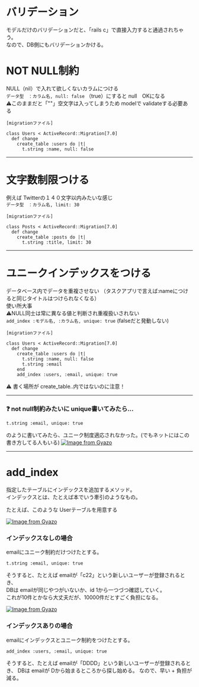 # バリデーション
モデルだけのバリデーションだと、「rails c」で直接入力すると通過されちゃう。    
なので、DB側にもバリデーションかける。    

# NOT NULL制約
NULL（nil）で入れて欲しくないカラムにつける   
`データ型　：カラム名, null: false` （true）にすると null　OKになる        
⚠️このままだと「""」空文字は入ってしまうため modelで validateする必要ある
~~~
[migrationファイル]

class Users < ActiveRecord::Migration[7.0]
  def change
    create_table :users do |t|
      t.string :name, null: false
~~~
***

# 文字数制限つける
例えば Twitterの１４０文字以内みたいな感じ    
`データ型　：カラム名, limit: 30`
~~~
[migrationファイル]

class Posts < ActiveRecord::Migration[7.0]
  def change
    create_table :posts do |t|
      t.string :title, limit: 30
~~~
***

# ユニークインデックスをつける
データベース内でデータを重複させない （タスクアプリで言えば:nameにつけると同じタイトルはつけられなくなる）    
使い所大事   
⚠️NULL同士は常に異なる値と判断され重複扱いされない    
`add_index :モデル名, :カラム名, unique: true` (falseだと発動しない)
~~~
[migrationファイル]

class Users < ActiveRecord::Migration[7.0]
  def change
    create_table :users do |t|
      t.string :name, null: false
      t.string :email
    end
    add_index :users, :email, unique: true
~~~
⚠️ 書く場所が create_table..内ではないのに注意！
***

### ❓ not null制約みたいに unique書いてみたら...
~~~
t.string :email, unique: true
~~~
のように書いてみたら、ユニーク制度適応されなかった。(でもネットにはこの書き方してる人もいる)
[![Image from Gyazo](https://i.gyazo.com/02780c96b5ed96f8059846fadd8a177e.png)](https://gyazo.com/02780c96b5ed96f8059846fadd8a177e)
***

# add_index
指定したテーブルにインデックスを追加するメソッド。  
インデックスとは、たとえば本でいう牽引のようなもの。  
    
たとえば、このような Userテーブルを用意する    
      
[![Image from Gyazo](https://i.gyazo.com/50a75d8c0aa724ac3314c0d2acab979e.png)](https://gyazo.com/50a75d8c0aa724ac3314c0d2acab979e)  
    
### インデックスなしの場合
emailにユニーク制約だけつけたとする。
~~~
t.string :email, unique: true
~~~
そうすると、たとえば emailが「c22」という新しいユーザーが登録されるとき、  
DBは emailが同じやつがいないか、id 1から一つづつ確認していく。    
これが10件とかなら大丈夫だが、10000件だとすごく負担になる。  

[![Image from Gyazo](https://i.gyazo.com/51919bba9301d3e5d489b94d772f98cd.png)](https://gyazo.com/51919bba9301d3e5d489b94d772f98cd)
    
  
### インデックスありの場合
emailにインデックスとユニーク制約をつけたとする。
~~~
add_index :users, :email, unique: true
~~~
そうすると、たとえば emailが「DDDD」という新しいユーザーが登録されるとき、
DBは emailが Dから始まるところから探し始める。
なので、早い + 負担が減る。
